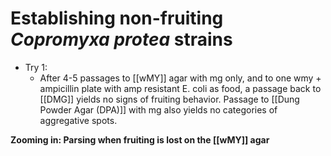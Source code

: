 # Establishing non-fruiting *Copromyxa protea* strains

- Try 1:
	- After 4-5 passages to [[wMY]] agar with mg only, and to one wmy + ampicillin plate with amp resistant E. coli as food, a passage back to [[DMG]] yields no signs of fruiting behavior. Passage to [[Dung Powder Agar (DPA)]] with mg also yields no categories of aggregative spots.

**Zooming in: Parsing when fruiting is lost on the [[wMY]] agar**

